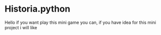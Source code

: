 # Historia.python
Hello if you want play this mini game you can, if you have idea for this mini project i will like
